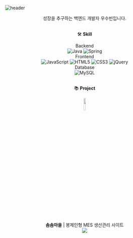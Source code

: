 ![header](https://capsule-render.vercel.app/api?type=waving&color=auto&height=200&section=header&text=Subin's%20Hub&fontColor=#fff&fontSize=60&fontAlign=50)

<div align=center>
  
성장을 추구하는 백엔드 개발자 우수빈입니다.
<br><br>  
  
🛠 **Skill**

Backend 
  <br>
  ![Java](https://img.shields.io/badge/-Java-007396?style=flat-square&logo=openjdk&logoColor=white)
  ![Spring](https://img.shields.io/badge/-Spring-6DB33F?style=flat-square&logo=Spring&logoColor=white)
  <br>
Frontend 
  <br>
  ![JavaScript](https://img.shields.io/badge/-JavaScript-F7DF1E?style=flat-square&logo=JavaScript&logoColor=black)
  ![HTML5](https://img.shields.io/badge/-HTML5-E34F26?style=flat-square&logo=HTML5&logoColor=white)
![CSS3](https://img.shields.io/badge/-CSS3-1572B6?style=flat-square&logo=HTML5&logoColor=white)
  ![jQuery](https://img.shields.io/badge/-jQuery-0769AD?style=flat-square&logo=jquery&logoColor=black)
  <br>
Database 
  <br>
![MySQL](https://img.shields.io/badge/-MySQL-4479A1?style=flat-square&logo=mysql&logoColor=white)
<br><br>
  
📚 **Project**
  <br><br>
<img width="10%" src="https://github.com/ZKSANC/HiBook/assets/114744493/96d1e05b-ce69-4e2d-b119-a67a0020b0c4"/><br>
  **솜솜마을** | 봉제인형 MES 생산관리 사이트
  <br>
 <a href="https://github.com/ZKSANC/SomsomTown"><img src="https://img.shields.io/badge/-GitHub-181717?style=flat&logo=GitHub&logoColor=white"></img></a>
  
</div>
